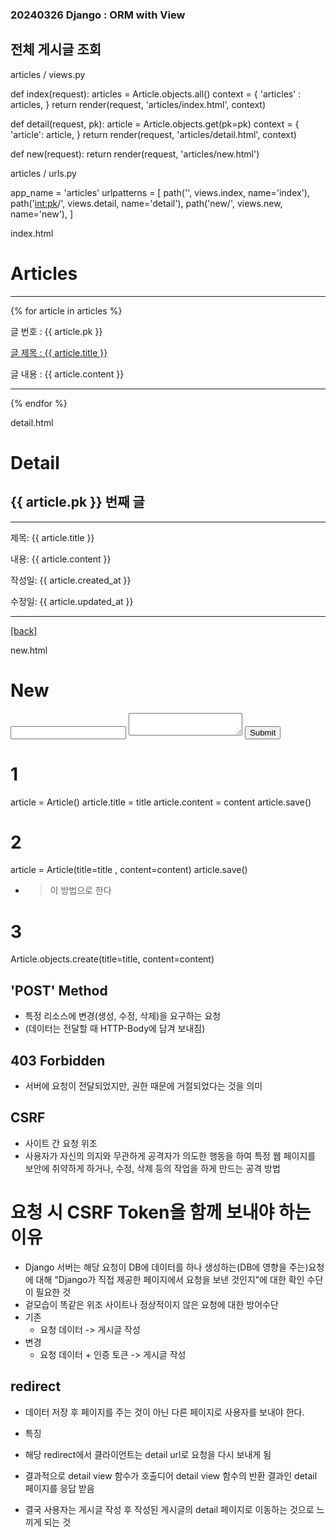### 20240326 Django : ORM with View

## 전체 게시글 조회

articles / views.py


  def index(request):
    articles = Article.objects.all()
    context = {
        'articles' : articles,
    }
    return render(request, 'articles/index.html', context)



  def detail(request, pk):
    article =  Article.objects.get(pk=pk)
    context = {
        'article': article,
    }
    return render(request, 'articles/detail.html', context)


  def new(request):
    return render(request, 'articles/new.html')

  articles / urls.py


  app_name = 'articles'
    urlpatterns = [
    path('', views.index, name='index'),
    path('<int:pk>/', views.detail, name='detail'),
    path('new/', views.new, name='new'),
    ]


index.html

<html lang="en">
<head>
  <meta charset="UTF-8">
  <meta name="viewport" content="width=device-width, initial-scale=1.0">
  <title>Document</title>
</head>
<body>
  <h1>Articles</h1>
  <hr>
  {% for article in articles %}
    <p>글 번호 : {{ article.pk }}</p>
    <a href="{% url "articles:detail" article.pk %}">
      <p>글 제목 : {{ article.title }}</p>
    </a>
    <p>글 내용 : {{ article.content }}</p>
    <hr>
  {% endfor %}
</body>
</html>



detail.html

<html lang="en">
<head>
  <meta charset="UTF-8">
  <meta name="viewport" content="width=device-width, initial-scale=1.0">
  <title>Document</title>
</head>
<body>
  <h1>Detail</h1>
  <h2>{{ article.pk }} 번째 글</h2>
  <hr>
  <p>제목: {{ article.title }}</p>
  <p>내용: {{ article.content }}</p>
  <p>작성일: {{ article.created_at }}</p>
  <p>수정일: {{ article.updated_at }}</p>
  <hr>
  <a href="{% url "articles:index" %}">[back]</a>
</body>
</html>



new.html

<!DOCTYPE html>
<html lang="en">
<head>
  <meta charset="UTF-8">
  <meta name="viewport" content="width=device-width, initial-scale=1.0">
  <title>Document</title>
</head>
<body>
  <h1>New</h1>
  <form action="", method="GET">
    <input type="text" name="title">
    <textarea name="content"></textarea>
    <input type="submit">
  </form>
</body>
</html>



# 1
article = Article()
article.title = title
article.content = content
article.save()

# 2
article = Article(title=title , content=content)
article.save()
- > 이 방법으로 한다

# 3
Article.objects.create(title=title, content=content)


## 'POST' Method
- 특정 리소스에 변경(생성, 수정, 삭제)을 요구하는 요청
- (데이터는 전달할 때 HTTP-Body에 담겨 보내짐)


## 403 Forbidden
- 서버에 요청이 전달되었지만, 권한 때문에 거절되었다는 것을 의미

## CSRF
- 사이트 간 요청 위조
- 사용자가 자신의 의지와 무관하게 공격자가 의도한 행동을 하여 특정 웹 페이지를 보안에 취약하게 하거나, 수정, 삭제 등의 작업을 하게 만드는 공격 방법

# 요청 시 CSRF Token을 함께 보내야 하는 이유
- Django 서버는 해당 요청이 DB에 데이터를 하나 생성하는(DB에 영향을 주는)요청에 대해 "Django가 직접 제공한 페이지에서 요청을 보낸 것인지"에 대한 확인 수단이 필요한 것
- 겉모습이 똑같은 위조 사이트나 정상적이지 않은 요청에 대한 방어수단
- 기존
  - 요청 데이터 -> 게시글 작성
- 변경
  - 요청 데이터 + 인증 토큰 -> 게시글 작성


## redirect

- 데이터 저장 후 페이지를 주는 것이 아닌 다른 페이지로 사용자를 보내야 한다.
  
- 특징 
- 해당 redirect에서 클라이언트는 detail url로 요청을 다시 보내게 됨
- 결과적으로 detail view 함수가 호출디어 detail view 함수의 반환 결과인 detail 페이지를 응답 받음
- 결국 사용자는 게시글 작성 후 작성된 게시글의 detail 페이지로 이동하는 것으로 느끼게 되는 것
